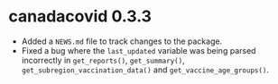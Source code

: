 # canadacovid 0.3.3

* Added a `NEWS.md` file to track changes to the package.
* Fixed a bug where the `last_updated` variable was being parsed incorrectly in `get_reports()`, `get_summary()`, `get_subregion_vaccination_data()` and `get_vaccine_age_groups()`.
